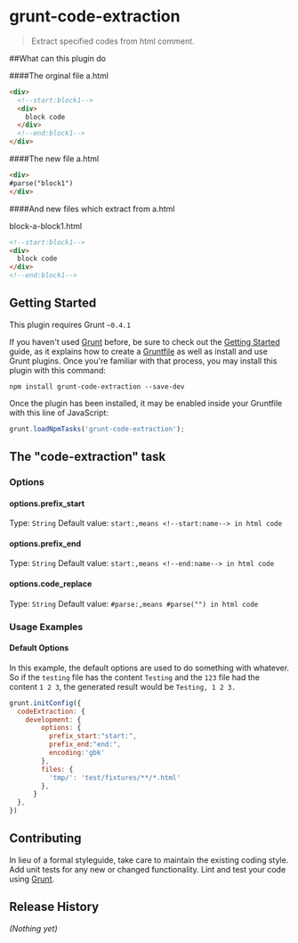 # grunt-code-extraction

> Extract specified codes from html comment.

##What can this plugin do

####The orginal file a.html
```html
<div>
  <!--start:block1-->
  <div>
    block code
  </div>
  <!--end:block1-->
</div>
```

####The new file a.html
```html
<div>
#parse("block1")
</div>
```

####And new files which extract from a.html

block-a-block1.html

```html
<!--start:block1-->
<div>
  block code
</div>
<!--end:block1-->
```

## Getting Started
This plugin requires Grunt `~0.4.1`

If you haven't used [Grunt](http://gruntjs.com/) before, be sure to check out the [Getting Started](http://gruntjs.com/getting-started) guide, as it explains how to create a [Gruntfile](http://gruntjs.com/sample-gruntfile) as well as install and use Grunt plugins. Once you're familiar with that process, you may install this plugin with this command:

```shell
npm install grunt-code-extraction --save-dev
```

Once the plugin has been installed, it may be enabled inside your Gruntfile with this line of JavaScript:

```js
grunt.loadNpmTasks('grunt-code-extraction');
```

## The "code-extraction" task


### Options

#### options.prefix_start
Type: `String`
Default value: `start:,means <!--start:name--> in html code`


#### options.prefix_end
Type: `String`
Default value: `start:,means <!--end:name--> in html code`

#### options.code_replace
Type: `String`
Default value: `#parse:,means #parse("") in html code`

### Usage Examples

#### Default Options
In this example, the default options are used to do something with whatever. So if the `testing` file has the content `Testing` and the `123` file had the content `1 2 3`, the generated result would be `Testing, 1 2 3.`

```js
grunt.initConfig({
  codeExtraction: {
    development: {
        options: {
          prefix_start:"start:",
          prefix_end:"end:",
          encoding:'gbk'
        },
        files: {
          'tmp/': 'test/fixtures/**/*.html'
        },
      }
  },
})
```


## Contributing
In lieu of a formal styleguide, take care to maintain the existing coding style. Add unit tests for any new or changed functionality. Lint and test your code using [Grunt](http://gruntjs.com/).

## Release History
_(Nothing yet)_
